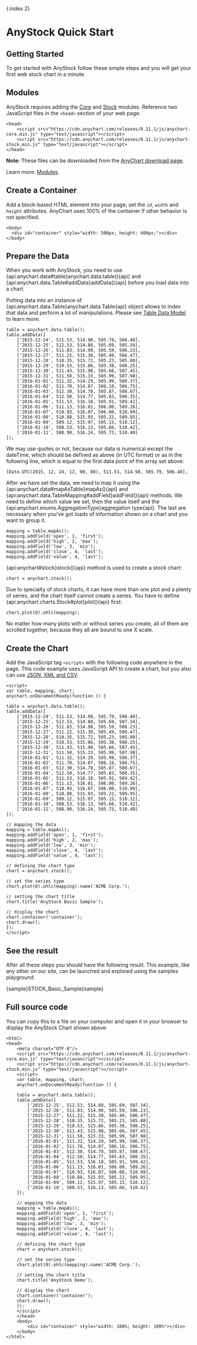 {:index 2}
# AnyStock Quick Start

## Getting Started

To get started with AnyStock follow these simple steps and you will get your first web stock chart in a minute.

## Modules

AnyStock requires adding the [Core](../Quick_Start/Modules#core) and [Stock](../Quick_Start/Modules#stock) modules. Reference two JavaScript files in the `<head>` section of your web page: 

```
<head>
	<script src="https://cdn.anychart.com/releases/8.11.1/js/anychart-core.min.js" type="text/javascript"></script>
	<script src="https://cdn.anychart.com/releases/8.11.1/js/anychart-stock.min.js" type="text/javascript"></script>
</head>
```

**Note:** These files can be downloaded from the [AnyChart download page](../Quick_Start/Downloading_AnyChart). 

Learn more: [Modules](../Quick_Start/Modules).

## Create a Container

Add a block-based HTML element into your page, set the `id`, `width` and `height` attributes. AnyChart uses 100% of the container if other behavior is not specified. 

```
<body>
  <div id="container" style="width: 500px; height: 400px;"></div>
</body>
```

## Prepare the Data

When you work with AnyStock, you need to use {api:anychart.data#table}anychart.data.table(){api} and {api:anychart.data.Table#addData}addData(){api} before you load data into a chart.

Putting data into an instance of {api:anychart.data.Table}anychart.data.Table{api} object allows to index that data and perform a lot of manipulations. Please see [Table Data Model](../Working_with_Data/Table_Data_Model) to learn more.

```
table = anychart.data.table();
table.addData([
	['2015-12-24', 511.53, 514.98, 505.79, 506.40],
	['2015-12-25', 512.53, 514.88, 505.69, 505.34],
	['2015-12-26', 511.83, 514.98, 505.59, 506.23],
	['2015-12-27', 511.22, 515.30, 505.49, 506.47],
	['2015-12-28', 510.35, 515.72, 505.23, 505.80],
	['2015-12-29', 510.53, 515.86, 505.38, 508.25],
	['2015-12-30', 511.43, 515.98, 505.66, 507.45],
	['2015-12-31', 511.50, 515.33, 505.99, 507.98],
	['2016-01-01', 511.32, 514.29, 505.99, 506.37],
	['2016-01-02', 511.70, 514.87, 506.18, 506.75],
	['2016-01-03', 512.30, 514.78, 505.87, 508.67],
	['2016-01-04', 512.50, 514.77, 505.83, 508.35],
	['2016-01-05', 511.53, 516.18, 505.91, 509.42],
	['2016-01-06', 511.13, 516.01, 506.00, 509.26],
	['2016-01-07', 510.93, 516.07, 506.00, 510.99],
	['2016-01-08', 510.88, 515.93, 505.22, 509.95],
	['2016-01-09', 509.12, 515.97, 505.15, 510.12],
	['2016-01-10', 508.53, 516.13, 505.66, 510.42],
	['2016-01-11', 508.90, 516.24, 505.73, 510.40]
]); 
```

We may use quotes or not, because our data is numerical except the dateTime, which should be defined as above (in UTC format) or as in the following line, which is equal to the first data point of the array set above:

```
[Date.UTC(2015, 12, 24, 12, 00, 00), 511.53, 514.98, 505.79, 506.40],
```

After we have set the data, we need to map it using the {api:anychart.data#mapAsTable}mapAs(){api} and {api:anychart.data.TableMapping#addField}addField(){api} methods. We need to define which value we set, then the value itself and the {api:anychart.enums.AggregationType}aggregation type{api}. The last are necessary when you've got loads of information shown on a chart and you want to group it.

```
mapping = table.mapAs();
mapping.addField('open', 1, 'first');
mapping.addField('high', 2, 'max');
mapping.addField('low', 3, 'min');
mapping.addField('close', 4, 'last');
mapping.addField('value', 4, 'last');
```

{api:anychart#stock}stock(){api} method is used to create a stock chart:

```
chart = anychart.stock();
```

Due to specialty of stock charts, it can have more than one plot and a plenty of series, and the chart itself cannot create a series. You have to define {api:anychart.charts.Stock#plot}plot(){api} first:

```
chart.plot(0).ohlc(mapping);
```

No matter how many plots with or without series you create, all of them are scrolled together, because they all are bound to one X scale. 

## Create the Chart

Add the JavaScript tag `<script>` with the following code anywhere in the page. 
This code example uses JavaScript API to create a chart, but you also can use [JSON, XML and CSV](../Working_with_Data/Supported_Data_Formats). 

```
<script>
var table, mapping, chart;
anychart.onDocumentReady(function () {

table = anychart.data.table();
table.addData([
	['2015-12-24', 511.53, 514.98, 505.79, 506.40],
	['2015-12-25', 512.53, 514.88, 505.69, 507.34],
	['2015-12-26', 511.83, 514.98, 505.59, 506.23],
	['2015-12-27', 511.22, 515.30, 505.49, 506.47],
	['2015-12-28', 510.35, 515.72, 505.23, 505.80],
	['2015-12-29', 510.53, 515.86, 505.38, 508.25],
	['2015-12-30', 511.43, 515.98, 505.66, 507.45],
	['2015-12-31', 511.50, 515.33, 505.99, 507.98],
	['2016-01-01', 511.32, 514.29, 505.99, 506.37],
	['2016-01-02', 511.70, 514.87, 506.18, 506.75],
	['2016-01-03', 512.30, 514.78, 505.87, 508.67],
	['2016-01-04', 512.50, 514.77, 505.83, 508.35],
	['2016-01-05', 511.53, 516.18, 505.91, 509.42],
	['2016-01-06', 511.13, 516.01, 506.00, 509.26],
	['2016-01-07', 510.93, 516.07, 506.00, 510.99],
	['2016-01-08', 510.88, 515.93, 505.22, 509.95],
	['2016-01-09', 509.12, 515.97, 505.15, 510.12],
	['2016-01-10', 508.53, 516.13, 505.66, 510.42],
	['2016-01-11', 508.90, 516.24, 505.73, 510.40]	
]);

// mapping the data  
mapping = table.mapAs();
mapping.addField('open', 1, 'first');
mapping.addField('high', 2, 'max');
mapping.addField('low', 3, 'min');
mapping.addField('close', 4, 'last');
mapping.addField('value', 4, 'last');

// defining the chart type
chart = anychart.stock();
  
// set the series type
chart.plot(0).ohlc(mapping).name('ACME Corp.');
  
// setting the chart title
chart.title('AnyStock Basic Sample');

// display the chart
chart.container('container');
chart.draw();
});
</script>
```
  
## See the result

After all these steps you should have the following result. This example, like any other on our site, can be launched and explored using the samples playground.

{sample}STOCK\_Basic\_Sample{sample}

## Full source code

You can copy this to a file on your computer and open it in your browser to display the AnyStock Chart shown above:

```
<html>
<head>
    <meta charset="UTF-8"/>
    <script src="https://cdn.anychart.com/releases/8.11.1/js/anychart-core.min.js" type="text/javascript"></script>
    <script src="https://cdn.anychart.com/releases/8.11.1/js/anychart-stock.min.js" type="text/javascript"></script>
    <script>
	var table, mapping, chart;
	anychart.onDocumentReady(function () {

	table = anychart.data.table();
	table.addData([
		['2015-12-25', 512.53, 514.88, 505.69, 507.34],
		['2015-12-26', 511.83, 514.98, 505.59, 506.23],
		['2015-12-27', 511.22, 515.30, 505.49, 506.47],
		['2015-12-28', 510.35, 515.72, 505.23, 505.80],
		['2015-12-29', 510.53, 515.86, 505.38, 508.25],
		['2015-12-30', 511.43, 515.98, 505.66, 507.45],
		['2015-12-31', 511.50, 515.33, 505.99, 507.98],
		['2016-01-01', 511.32, 514.29, 505.99, 506.37],
		['2016-01-02', 511.70, 514.87, 506.18, 506.75],
		['2016-01-03', 512.30, 514.78, 505.87, 508.67],
		['2016-01-04', 512.50, 514.77, 505.83, 508.35],
		['2016-01-05', 511.53, 516.18, 505.91, 509.42],
		['2016-01-06', 511.13, 516.01, 506.00, 509.26],
		['2016-01-07', 510.93, 516.07, 506.00, 510.99],
		['2016-01-08', 510.88, 515.93, 505.22, 509.95],
		['2016-01-09', 509.12, 515.97, 505.15, 510.12],
		['2016-01-10', 508.53, 516.13, 505.66, 510.42]
	]);
	  
	// mapping the data
	mapping = table.mapAs();
	mapping.addField('open', 1, 'first');
	mapping.addField('high', 2, 'max');
	mapping.addField('low', 3, 'min');
	mapping.addField('close', 4, 'last');
	mapping.addField('value', 4, 'last');

	// defining the chart type
	chart = anychart.stock();
	  
	// set the series type
	chart.plot(0).ohlc(mapping).name('ACME Corp.');
	  
	// setting the chart title
	chart.title('AnyStock Demo');

	// display the chart	  
	chart.container('container');
	chart.draw();
	});
	</script>
	</head>
	<body>
		<div id="container" style="width: 100%; height: 100%"></div>
	</body>
</html>
```
